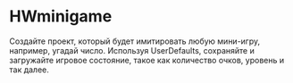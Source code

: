 # HWminigame
Создайте проект, который будет имитировать любую мини-игру, например, угадай число. Используя UserDefaults, сохраняйте и загружайте игровое состояние, такое как количество очков, уровень и так далее.
